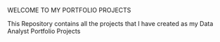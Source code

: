 WELCOME TO MY PORTFOLIO PROJECTS 

This Repository contains all the projects that I have created as my Data Analyst Portfolio Projects
